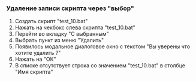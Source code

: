 ### Удаление записи скрипта через "выбор"

1. Создать скрипт "test_10.bat"
1. Нажать на чекбокс слева скрипта "test_10.bat"
1. Перейти во вкладку "С выбранным"
1. Выбрать пункт из меню "Удалить"
1. Появилось модальное диалоговое окно с текстом "Вы уверены что хотите удалить ?"
1. Нажать на "ОК"
1. В списке отсутствует строка со значением "test_10.bat" в столбце "Имя скрипта"
